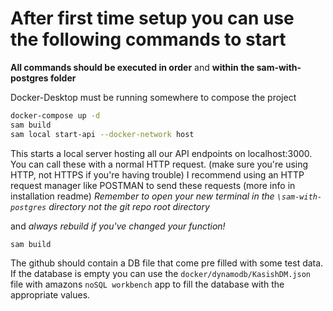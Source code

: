﻿# After first time setup you can use the following commands to start
**All commands should be executed in order** and **within the sam-with-postgres folder**

Docker-Desktop must be running somewhere to compose the project
```bash
docker-compose up -d
sam build
sam local start-api --docker-network host
```
This starts a local server hosting all our API endpoints on localhost:3000. You can call these with a normal HTTP request. (make sure you're using HTTP, not HTTPS if you're having trouble)
I recommend using an HTTP request manager like POSTMAN to send these requests (more info in installation readme)
*Remember to open your new terminal in the ```\sam-with-postgres``` directory not the git repo root directory*

and *always rebuild if you've changed your function!*

```
sam build
```

The github should contain a DB file that come pre filled with some test data. If the database is empty you can use the ```docker/dynamodb/KasishDM.json``` file with amazons ```noSQL workbench``` app to fill the database with the appropriate values.

